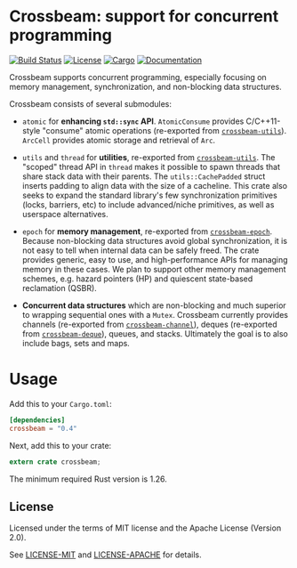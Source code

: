 # Crossbeam: support for concurrent programming

[![Build Status](https://travis-ci.org/crossbeam-rs/crossbeam.svg?branch=master)](https://travis-ci.org/crossbeam-rs/crossbeam)
[![License](https://img.shields.io/badge/license-MIT%2FApache--2.0-blue.svg)](https://github.com/crossbeam-rs/crossbeam)
[![Cargo](https://img.shields.io/crates/v/crossbeam.svg)](https://crates.io/crates/crossbeam)
[![Documentation](https://docs.rs/crossbeam/badge.svg)](https://docs.rs/crossbeam)

Crossbeam supports concurrent programming, especially focusing on memory
management, synchronization, and non-blocking data structures.

Crossbeam consists of several submodules:

 - `atomic` for **enhancing `std::sync` API**. `AtomicConsume` provides
   C/C++11-style "consume" atomic operations (re-exported from
   [`crossbeam-utils`]). `ArcCell` provides atomic storage and retrieval of
   `Arc`.

 - `utils` and `thread` for **utilities**, re-exported from [`crossbeam-utils`].
   The "scoped" thread API in `thread` makes it possible to spawn threads that
   share stack data with their parents. The `utils::CachePadded` struct inserts
   padding to align data with the size of a cacheline. This crate also seeks to
   expand the standard library's few synchronization primitives (locks,
   barriers, etc) to include advanced/niche primitives, as well as userspace
   alternatives.

 - `epoch` for **memory management**, re-exported from [`crossbeam-epoch`].
   Because non-blocking data structures avoid global synchronization, it is not
   easy to tell when internal data can be safely freed. The crate provides
   generic, easy to use, and high-performance APIs for managing memory in these
   cases. We plan to support other memory management schemes, e.g. hazard
   pointers (HP) and quiescent state-based reclamation (QSBR).

 - **Concurrent data structures** which are non-blocking and much superior to
   wrapping sequential ones with a `Mutex`. Crossbeam currently provides
   channels (re-exported from [`crossbeam-channel`]), deques
   (re-exported from [`crossbeam-deque`]), queues, and stacks. Ultimately the
   goal is to also include bags, sets and maps.

# Usage

Add this to your `Cargo.toml`:

```toml
[dependencies]
crossbeam = "0.4"
```

Next, add this to your crate:

```rust
extern crate crossbeam;
```

The minimum required Rust version is 1.26.

[`crossbeam-epoch`]: https://github.com/crossbeam-rs/crossbeam-epoch
[`crossbeam-utils`]: https://github.com/crossbeam-rs/crossbeam-utils
[`crossbeam-channel`]: https://github.com/crossbeam-rs/crossbeam-channel
[`crossbeam-deque`]: https://github.com/crossbeam-rs/crossbeam-deque

## License

Licensed under the terms of MIT license and the Apache License (Version 2.0).

See [LICENSE-MIT](LICENSE-MIT) and [LICENSE-APACHE](LICENSE-APACHE) for details.
